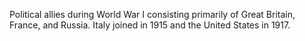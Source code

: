 Political allies during World War I consisting primarily of Great Britain, France, and Russia. Italy joined in 1915 and the United States in 1917.
